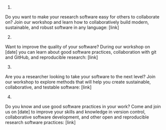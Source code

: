 1.
Do you want to make your research software easy for others to collaborate on? Join our workshop and learn how to collaboratively build modern, 
sustainable, and robust software in any language: [link]

2.
Want to improve the quality of your software? During our workshop on [date] you can learn about good software practices,
collaboration with git and GitHub, and reproducible research: [link]

3.
Are you a researcher looking to take your software to the next level? Join our workshop to explore methods that will help you create sustainable,
collaborative, and testable software: [link]

4.
Do you know and use good software practices in your work? Come and join us on [date] to improve your skills and knowledge in version control, 
collaborative software development, and other open and reproducible research software practices: [link]
